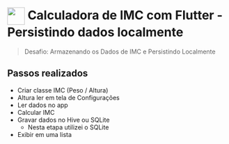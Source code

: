 <h1>
    <a href="https://www.dio.me/">
     <img align="center" width="40px" src="https://hermes.digitalinnovation.one/assets/diome/logo-minimized.png"></a>
    <span>Calculadora de IMC com Flutter - Persistindo dados localmente</span>
</h1>

> Desafio: Armazenando os Dados de IMC e Persistindo Localmente

## Passos realizados
- Criar classe IMC (Peso / Altura)​
- Altura ler em tela de Configurações​
- Ler dados no app​
- Calcular IMC ​
- Gravar dados no Hive ou SQLite​
    - Nesta etapa utilizei o SQLite
- Exibir em uma lista​
